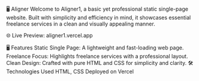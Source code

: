 🖥 Aligner
Welcome to Aligner1, a basic yet professional static single-page website. Built with simplicity and efficiency in mind, it showcases essential freelance services in a clean and visually appealing manner.

🌐 Live Preview: aligner1.vercel.app

🖥 Features
Static Single Page: A lightweight and fast-loading web page.
Freelance Focus: Highlights freelance services with a professional layout.
Clean Design: Crafted with pure HTML and CSS for simplicity and clarity.
🛠 Technologies Used
HTML, CSS
Deployed on Vercel

